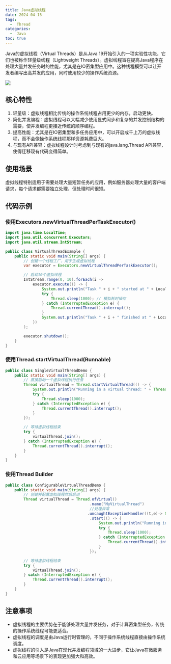 ```yaml
---
title: Java虚拟线程
date: 2024-04-15
tags:
  -  Thread
categories:
  -  Java
toc: true
---
```


Java的虚拟线程（Virtual Threads）是从Java 19开始引入的一项实验性功能，它们也被称作轻量级线程（Lightweight Threads）。虚拟线程旨在提高Java程序在处理大量并发任务时的性能，尤其是在IO密集型应用中。这种线程模型可以让开发者编写出高并发的应用，同时使用较少的操作系统资源。

<!-- more -->

![](https://hehunfan-1300293535.cos.ap-shanghai.myqcloud.com/img/2024/202404211632982.png)

## 核心特性

1. 轻量级：虚拟线程相比传统的操作系统线程占用更少的内存，启动更快。
2. 简化并发编程：虚拟线程可以大幅减少使用显式同步和复杂的并发控制结构的需要，使并发编程更接近传统的顺序编程。
3. 提高性能：尤其是在IO密集型和多任务应用中，可以开启成千上万的虚拟线程，而不会像操作系统线程那样资源耗费巨大。
4. 与现有API兼容：虚拟线程设计时考虑到与现有的java.lang.Thread API兼容，使得迁移现有代码变得简单。

## 使用场景

虚拟线程特别适用于需要处理大量短暂任务的应用，例如服务器处理大量的客户端请求，每个请求都需要独立处理，但处理时间很短。

## 代码示例

### 使用Executors.newVirtualThreadPerTaskExecutor()

```java
import java.time.LocalTime;
import java.util.concurrent.Executors;
import java.util.stream.IntStream;

public class VirtualThreadExample {
    public static void main(String[] args) {
        // 创建一个线程工厂，用于生成虚拟线程
        var executor = Executors.newVirtualThreadPerTaskExecutor();

        // 启动10个虚拟线程
        IntStream.range(0, 10).forEach(i -> 
            executor.execute(() -> {
                System.out.println("Task " + i + " started at " + LocalTime.now());
                try {
                    Thread.sleep(1000); // 模拟耗时操作
                } catch (InterruptedException e) {
                    Thread.currentThread().interrupt();
                }
                System.out.println("Task " + i + " finished at " + LocalTime.now());
            })
        );

        executor.shutdown();
    }
}

```

### 使用Thread.startVirtualThread(Runnable)

```java
public class SingleVirtualThreadDemo {
    public static void main(String[] args) {
        // 直接启动一个虚拟线程执行任务
        Thread virtualThread = Thread.startVirtualThread(() -> {
            System.out.println("Running in a virtual thread: " + Thread.currentThread());
            try {
                Thread.sleep(1000);
            } catch (InterruptedException e) {
                Thread.currentThread().interrupt();
            }
        });

        // 等待虚拟线程结束
        try {
            virtualThread.join();
        } catch (InterruptedException e) {
            Thread.currentThread().interrupt();
        }
    }
}

```

### 使用Thread Builder

```java
public class ConfigurableVirtualThreadDemo {
    public static void main(String[] args) {
        // 创建并配置虚拟线程然后启动
        Thread virtualThread = Thread.ofVirtual()
                                     .name("MyVirtualThread")
                                     //处理异常
                                    .uncaughtExceptionHandler((t,e)-> System.out.println("线程[" + t.getName() + "发生了异常。message:" + e.getMessage()))
                                     .start(() -> {
                                         System.out.println("Running in " + Thread.currentThread());
                                         try {
                                             Thread.sleep(1000);
                                         } catch (InterruptedException e) {
                                             Thread.currentThread().interrupt();
                                         }
                                     });

        // 等待虚拟线程结束
        try {
            virtualThread.join();
        } catch (InterruptedException e) {
            Thread.currentThread().interrupt();
        }
    }
}

```

## 注意事项
- 虚拟线程的主要优势在于能够处理大量并发任务，对于计算密集型任务，传统的操作系统线程可能更适合。
- 虚拟线程的调度是由Java运行时管理的，不同于操作系统线程直接由操作系统调度。
- 虚拟线程的引入是Java在现代并发编程领域的一大进步，它让Java在微服务和云应用等场景下的表现更加强大和高效。
